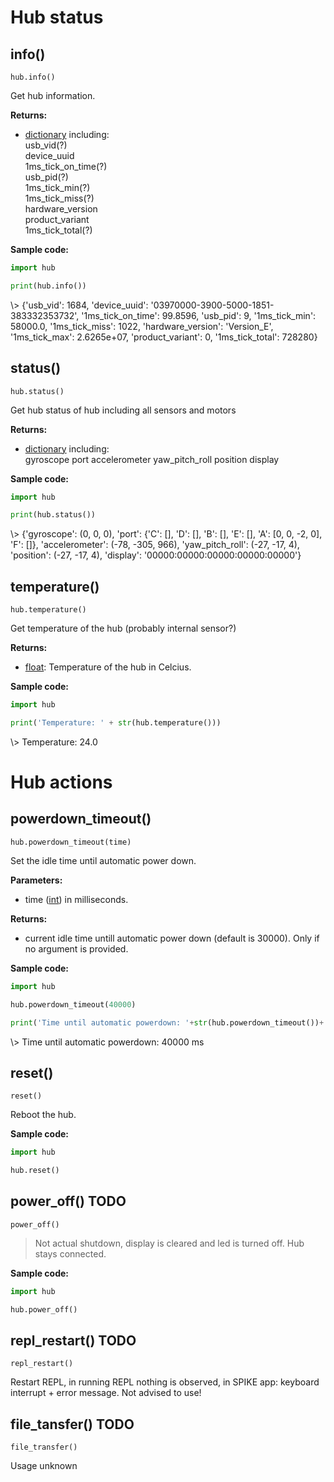 


# Hub status

## info()

`hub.info()`

Get hub information.

__Returns:__

* [dictionary](data_types.md#dictionary) including:  
  usb_vid(?)  
  device_uuid  
  1ms_tick_on_time(?)  
  usb_pid(?)  
  1ms_tick_min(?)  
  1ms_tick_miss(?)  
  hardware_version  
  product_variant  
  1ms_tick_total(?)

__Sample code:__

``` python
import hub

print(hub.info())
```

<span class='shell_output'>
\> {'usb_vid': 1684, 'device_uuid': '03970000-3900-5000-1851-383332353732', '1ms_tick_on_time': 99.8596, 'usb_pid': 9, '1ms_tick_min': 58000.0, '1ms_tick_miss': 1022, 'hardware_version': 'Version_E', '1ms_tick_max': 2.6265e+07, 'product_variant': 0, '1ms_tick_total': 728280}
</span>


## status()

`hub.status()`

Get hub status of hub including all sensors and motors

__Returns:__ 

*  [dictionary](data_types.md#dictionary) including:  
   gyroscope
   port
   accelerometer
   yaw_pitch_roll
   position
   display

__Sample code:__

``` python
import hub

print(hub.status())
```

<span class='shell_output'>
\> {'gyroscope': (0, 0, 0), 'port': {'C': [], 'D': [], 'B': [], 'E': [], 'A': [0, 0, -2, 0], 'F': []}, 'accelerometer': (-78, -305, 966), 'yaw_pitch_roll': (-27, -17, 4), 'position': (-27, -17, 4), 'display': '00000:00000:00000:00000:00000'}
</span>

## temperature()

`hub.temperature()`

Get temperature of the hub (probably internal sensor?)

__Returns:__

* [float](data_types.md#float): Temperature of the hub in Celcius.

__Sample code:__

``` python
import hub

print('Temperature: ' + str(hub.temperature()))
```

<span class='shell_output'>
\> Temperature: 24.0
</span>

# Hub actions

## powerdown_timeout()

`hub.powerdown_timeout(time)`

Set the idle time until automatic power down.

__Parameters:__

*  time ([int](data_types.md#int)) in milliseconds.

__Returns:__

*  current idle time untill automatic power down (default is 30000). Only if no argument is provided. 

__Sample code:__

``` python
import hub

hub.powerdown_timeout(40000)

print('Time until automatic powerdown: '+str(hub.powerdown_timeout())+ ' ms')
```
<span class='shell_output'>
\> Time until automatic powerdown: 40000 ms
</span>

## reset()

`reset()`

Reboot the hub.

__Sample code:__

``` python
import hub

hub.reset()
```

## power_off() TODO

`power_off()`

> Not actual shutdown, display is cleared and led is turned off. Hub stays connected. 

__Sample code:__
``` python
import hub

hub.power_off()
```

## repl_restart() TODO

`repl_restart()`

Restart REPL, in running REPL nothing is observed, in SPIKE app: keyboard interrupt + error message. Not advised to use!


## file_tansfer() TODO

`file_transfer()`

Usage unknown